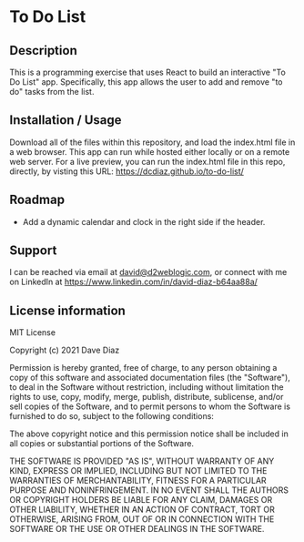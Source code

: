 # To Do List

## Description
This is a programming exercise that uses React to build an interactive "To Do List" app. Specifically, this app allows the user to add and remove "to do" tasks from the list.

## Installation / Usage
Download all of the files within this repository, and load the index.html file in a web browser. This app can run while hosted either locally or on a remote web server. For a live preview, you can run the index.html file in this repo, directly, by visting this URL: https://dcdiaz.github.io/to-do-list/

## Roadmap
- Add a dynamic calendar and clock in the right side if the header.

## Support
I can be reached via email at david@d2weblogic.com, or connect with me on LinkedIn at https://www.linkedin.com/in/david-diaz-b64aa88a/

## License information
MIT License

Copyright (c) 2021 Dave Diaz

Permission is hereby granted, free of charge, to any person obtaining a copy
of this software and associated documentation files (the "Software"), to deal
in the Software without restriction, including without limitation the rights
to use, copy, modify, merge, publish, distribute, sublicense, and/or sell
copies of the Software, and to permit persons to whom the Software is
furnished to do so, subject to the following conditions:

The above copyright notice and this permission notice shall be included in all
copies or substantial portions of the Software.

THE SOFTWARE IS PROVIDED "AS IS", WITHOUT WARRANTY OF ANY KIND, EXPRESS OR
IMPLIED, INCLUDING BUT NOT LIMITED TO THE WARRANTIES OF MERCHANTABILITY,
FITNESS FOR A PARTICULAR PURPOSE AND NONINFRINGEMENT. IN NO EVENT SHALL THE
AUTHORS OR COPYRIGHT HOLDERS BE LIABLE FOR ANY CLAIM, DAMAGES OR OTHER
LIABILITY, WHETHER IN AN ACTION OF CONTRACT, TORT OR OTHERWISE, ARISING FROM,
OUT OF OR IN CONNECTION WITH THE SOFTWARE OR THE USE OR OTHER DEALINGS IN THE
SOFTWARE.

